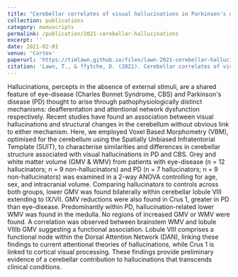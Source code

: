 ```yaml
---
title: "Cerebellar correlates of visual hallucinations in Parkinson's disease and Charles Bonnet Syndrome"
collection: publications
category: manuscripts
permalink: /publication/2021-cerebellar-hallucinations
excerpt: ''
date: 2021-02-01
venue: 'Cortex'
paperurl: 'https://timlawn.github.io/files/lawn-2021-cerebellar-hallucinations.pdf'
citation: 'Lawn, T., & ffytche, D. (2021). Cerebellar correlates of visual hallucinations in Parkinson&apos;s disease and Charles Bonnet Syndrome. <i>Cortex</i>, 135, 311-325.'
---
```


Hallucinations, percepts in the absence of external stimuli, are a shared feature of eye-disease (Charles Bonnet Syndrome, CBS) and Parkinson's disease (PD) thought to arise through pathophysiologically distinct mechanisms: deafferentation and attentional network dysfunction respectively. Recent studies have found an association between visual hallucinations and structural changes in the cerebellum without obvious link to either mechanism. Here, we employed Voxel Based Morphometry (VBM), optimised for the cerebellum using the Spatially Unbiased Infratentorial Template (SUIT), to characterise similarities and differences in cerebellar structure associated with visual hallucinations in PD and CBS. Grey and white matter volume (GMV & WMV) from patients with eye-disease (n = 12 hallucinators; n = 9 non-hallucinators) and PD (n = 7 hallucinators; n = 9 non-hallucinators) was examined in a 2-way ANOVA controlling for age, sex, and intracranial volume. Comparing hallucinators to controls across both groups, lower GMV was found bilaterally within cerebellar lobule VIII extending to IX/VII. GMV reductions were also found in Crus 1, greater in PD than eye-disease. Predominantly within PD, hallucination-related lower WMV was found in the medulla. No regions of increased GMV or WMV were found. A correlation was observed between brainstem WMV and lobule VIIIb GMV suggesting a functional association. Lobule VIII comprises a functional node within the Dorsal Attention Network (DAN), linking these findings to current attentional theories of hallucinations, while Crus 1 is linked to cortical visual processing. These findings provide preliminary evidence of a cerebellar contribution to hallucinations that transcends clinical conditions.
